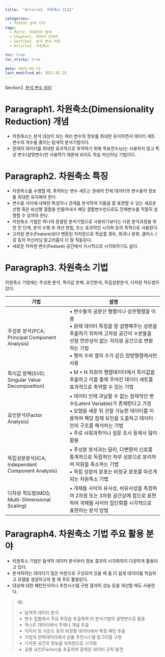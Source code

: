 ```yaml
---
title:  "Article2. 차원축소 2122"

categories:
  - 빅데이터 분석 기사
tags: 
  - Part2. 빅데이터 탐색
  - Chapter1. 데이터 전처리
  - Section2. 분석 변수 처리
  - Article2. 차원축소

toc: true
toc_sticky: true
 
date: 2021-02-23
last_modified_at: 2021-02-25
---
```


Section2. [분석 변수 처리]()

# Paragraph1. 차원축소(Dimensionality Reduction) 개념

- 차원축소는 분석 대상이 되는 여러 변수의 정보를 최대한 유지하면서 데이터 세트 변수의 개수를 줄이는 탐색적 분석기법이다.
- 원래의 데이터를 최대한 효과적으로 축약하기 위해 목표전수(y)는 사용하지 않고 특성 변수(설명변수)만 사용하기 때문에 비지도 학습 머신러닝 기법이다.

# Paragraph2. 차원축소 특징

- 차원축소를 수행할 때, 축약되는 변수 세트는 원래의 전체 데이터의 변수들의 정보를 최대한 유지해야 한다.
- 변수들 사이에 내재한 특성이나 관계를 분석하여 이들을 잘 표현할 수 있는 새로운 선형 혹은 비선형 결합을 만들어내서 해당 결합변수만으로도 전체변수를 적절히 설명할 수 있어야 한다.
- 차원축소 기법은 하나의 완결된 분석기법으로 사용되기보다는 다른 분석과정을 위한 전 단계, 분석 수행 후 개선 방법, 또는 효과적인 시각화 등의 목적으로 사용된다.
- 고차원 변수(Feature)보다 변환된 저차원으로 학습할 경우, 회귀나 분류, 클러스ㅓ링 등의 머신러닝 알고리즘이 더 잘 작동된다.
- 새로운 저차원 변수(Feature) 공간에서 가시적으로 시각화하기도 쉽다.

# Paragraph3. 차원축소 기법

차원축소 기법에는 주성분 분석, 특이값 분해, 요인분석, 독립성분분석, 다차원 척도법이 있다.

| 기법                                              | 설명                                                         |
| ------------------------------------------------- | ------------------------------------------------------------ |
| 주성분 분석(PCA; Principal Component Analysis)    | • 변수들의 공분산 행렬이나 상관행렬을 이용<br />• 원래 데이터 특징을 잘 설명해주는 성분을 추출하기 위하여 고차원 공간의 ㅍ본들을 선형 연관성이 없는 저차원 공간으로 변환하는 기법<br />• 행의 수와 열의 수가 같은 정방행렬에서만 사용 |
| 특이값 분해(SVD; Singular Value Decomposition)    | • Μ × Ν 차원의 행렬데이터에서 특이값을 추출하고 이를 통해 주어진 데이터 세트를 효과적으로 축약할 수 있는 기법 |
| 요인분석(Factor Analysis)                         | • 데이터 안에 과날할 수 없는 잠재적인 변수(Latent Variable)가 존재한다고 가정<br />• 모형을 세운 뒤 관찰 가능한 데이터를 이용하여 해당 잠재 요인을 도출하고 데이터 안의 구조를 해석하는 기법<br />• 주로 사회과학이나 설문 조사 등에서 많이 활용 |
| 독립성분분석(ICA; Independent Component Analysis) | • 주성분 분석과는 달리, 다변량의 신호를 통계적으로 독립적인 하부 성분으로 분리하여 차원을 축소하는 기법<br />• 독립 성분의 분포는 비정규 분포를 따르게 되는 차원축소 기법 |
| 다차원 척도법(MDS; Multi-Dimensional Scaling)     | • 개체들 사이의 유사성, 비유사성을 측정하여 2차원 또는 3차원 공간상에 점으로 표현하여 개체들 사이의 집단화를 시각적으로 표현하는 분석 방법 |

# Paragraph4. 차원축소 기법 주요 활용 분야

- 차원축소 기법은 탐색적 데이터 분석부터 정보 결과의 시각화까지 다양하게 활용되고 있다.
- 분석하려는 데이터가 많은 차원으로 구성되어 있을 때 좀 더 쉽게 데이터를 학습하고 모델을 생성하고자 할 때 주로 활용된다.
- 대상에 대한 패턴인식이나 추천시스템 구현 결과의 성능 등을 개선할 때도 사용한다.

> 예)
>
> - 탐색적 데이터 분석
> - 변수 집합에서 주요 특징을 추출하여 타 분석기법의 설명변수로 활용
> - 덱스트 데이터에서 주제나 개념 추출
> - 이미지 및 사운드 등의 비정형 데이터에서 특징 패턴 추출
> - 기업의 판매데이터에서 상품 추천시스템 알고리즘 구현
> - 다차원 공간의 정보를 저차원으로 시각화
> - 공통 요인(Factor)을 추출하여 잠재된 데이터 규칙 발견
